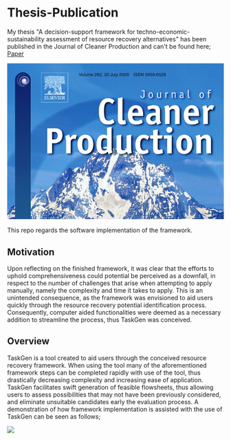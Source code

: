 # Thesis-Publication

My thesis "A decision-support framework for techno-economic-sustainability assessment of resource recovery alternatives" has been published in the Journal of Cleaner Production and can't be found here; [Paper](https://www.sciencedirect.com/science/article/pii/S0959652620319016)  

<p align="center">
  <img src="https://github.com/silkdom/Thesis-Publication/blob/master/img/JCLP.png?raw=true" alt="JCLP"/>
</p>

This repo regards the software implementation of the framework.

## Motivation
Upon reflecting on the finished framework, it was clear that the efforts to uphold comprehensiveness could potential be perceived as a downfall, in respect to the number of challenges that arise when attempting to apply manually, namely the complexity and time it takes to apply. This is an unintended consequence, as the framework was envisioned to aid users quickly through the resource recovery potential identification process. Consequently, computer aided functionalities were deemed as a necessary addition to streamline the process, thus TaskGen was conceived.

## Overview
TaskGen is a tool created to aid users through the conceived resource recovery framework. When using the tool many of the aforementioned framework steps can be completed rapidly with use of the tool, thus drastically decreasing complexity and increasing ease of application. TaskGen facilitates swift generation of feasible flowsheets, thus allowing users to assess possibilities that may not have been previously considered, and eliminate unsuitable candidates early the evaluation process. A demonstration of how framework implementation is assisted with the use of TaskGen can be seen as follows;

![](img/Ethanol.gif)

